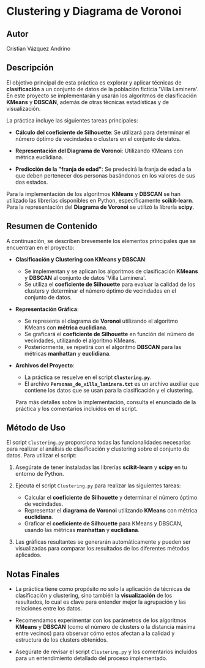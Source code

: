 # Clustering y Diagrama de Voronoi

## Autor
Cristian Vázquez Andrino

## Descripción

El objetivo principal de esta práctica es explorar y aplicar técnicas de **clasificación** a un conjunto de datos de la población ficticia 'Villa Laminera'. En este proyecto se implementarán y usarán los algoritmos de clasificación **KMeans** y **DBSCAN**, además de otras técnicas estadísticas y de visualización.

La práctica incluye las siguientes tareas principales:

- **Cálculo del coeficiente de Silhouette**: Se utilizará para determinar el número óptimo de vecindades o clusters en el conjunto de datos.
  
- **Representación del Diagrama de Voronoi**: Utilizando KMeans con métrica euclidiana.
  
- **Predicción de la "franja de edad"**: Se predecirá la franja de edad a la que deben pertenecer dos personas basándonos en los valores de sus dos estados.

Para la implementación de los algoritmos **KMeans** y **DBSCAN** se han utilizado las librerías disponibles en Python, específicamente **scikit-learn**. Para la representación del **Diagrama de Voronoi** se utilizó la librería **scipy**.

## Resumen de Contenido

A continuación, se describen brevemente los elementos principales que se encuentran en el proyecto:

- **Clasificación y Clustering con KMeans y DBSCAN**: 
  - Se implementan y se aplican los algoritmos de clasificación **KMeans** y **DBSCAN** al conjunto de datos 'Villa Laminera'.
  - Se utiliza el **coeficiente de Silhouette** para evaluar la calidad de los clusters y determinar el número óptimo de vecindades en el conjunto de datos.

- **Representación Gráfica**:
  - Se representa el diagrama de **Voronoi** utilizando el algoritmo KMeans con **métrica euclidiana**.
  - Se graficará el **coeficiente de Silhouette** en función del número de vecindades, utilizando el algoritmo KMeans.
  - Posteriormente, se repetirá con el algoritmo **DBSCAN** para las métricas **manhattan** y **euclidiana**.

- **Archivos del Proyecto**:
  - La práctica se resuelve en el script **`Clustering.py`**.
  - El archivo **`Personas_de_villa_laminera.txt`** es un archivo auxiliar que contiene los datos que se usan para la clasificación y el clustering.
  
  Para más detalles sobre la implementación, consulta el enunciado de la práctica y los comentarios incluidos en el script.

## Método de Uso

El script `Clustering.py` proporciona todas las funcionalidades necesarias para realizar el análisis de clasificación y clustering sobre el conjunto de datos. Para utilizar el script:

1. Asegúrate de tener instaladas las librerías **scikit-learn** y **scipy** en tu entorno de Python.
2. Ejecuta el script `Clustering.py` para realizar las siguientes tareas:
   - Calcular el **coeficiente de Silhouette** y determinar el número óptimo de vecindades.
   - Representar el **diagrama de Voronoi** utilizando **KMeans** con métrica **euclidiana**.
   - Graficar el **coeficiente de Silhouette** para KMeans y DBSCAN, usando las métricas **manhattan** y **euclidiana**.

3. Las gráficas resultantes se generarán automáticamente y pueden ser visualizadas para comparar los resultados de los diferentes métodos aplicados.

## Notas Finales

- La práctica tiene como propósito no solo la aplicación de técnicas de clasificación y clustering, sino también la **visualización** de los resultados, lo cual es clave para entender mejor la agrupación y las relaciones entre los datos.

- Recomendamos experimentar con los parámetros de los algoritmos **KMeans** y **DBSCAN** (como el número de clusters o la distancia máxima entre vecinos) para observar cómo estos afectan a la calidad y estructura de los clusters obtenidos.

- Asegúrate de revisar el script `Clustering.py` y los comentarios incluidos para un entendimiento detallado del proceso implementado.
